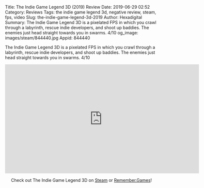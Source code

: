 Title: The Indie Game Legend 3D (2019) Review
Date: 2019-06-29 02:52
Category: Reviews
Tags: the indie game legend 3d, negative review, steam, fps, video
Slug: the-indie-game-legend-3d-2019
Author: Hexadigital
Summary: The Indie Game Legend 3D is a pixelated FPS in which you crawl through a labyrinth, rescue indie developers, and shoot up baddies. The enemies just head straight towards you in swarms. 4/10
og_image: images/steam/844440.jpg
Appid: 844440

The Indie Game Legend 3D is a pixelated FPS in which you crawl through a labyrinth, rescue indie developers, and shoot up baddies. The enemies just head straight towards you in swarms. 4/10

<center><iframe src="https://www.youtube.com/embed/9NyCV14ULHA?feature=oembed" allow="accelerometer; autoplay; encrypted-media; gyroscope; picture-in-picture" width="640" height="360" frameborder="0"></iframe>

Check out The Indie Game Legend 3D on [Steam](https://store.steampowered.com/app/844440/?curator_clanid=34633900) or [Remember.Games](https://remember.games/game/2677/)!</center>